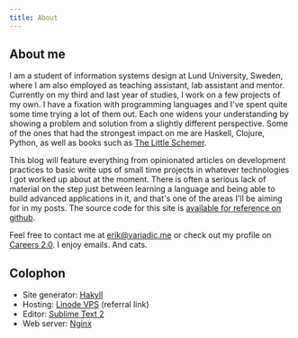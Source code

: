 ```yaml
---
title: About
---
```


## About me

I am a student of information systems design at Lund University, Sweden, where I am also employed as teaching assistant, lab assistant and mentor. Currently on my third and last year of studies, I work on a few projects of my own. I have a fixation with programming languages and I've spent quite some time trying a lot of them out. Each one widens your understanding by showing a problem and solution from a slightly different perspective. Some of the ones that had the strongest impact on me are Haskell, Clojure, Python, as well as books such as [The Little Schemer][tls].

This blog will feature everything from opinionated articles on development practices to basic write ups of small time projects in whatever technologies I got worked up about at the moment. There is often a serious lack of material on the step just between learning a language and being able to build advanced applications in it, and that's one of the areas I'll be aiming for in my posts. The source code for this site is [available for reference on github][variadicgh].

Feel free to contact me at <erik@variadic.me> or check out my profile on [Careers 2.0][careers]. I enjoy emails. And cats.

## Colophon

- Site generator: [Hakyll][hakyll]
- Hosting: [Linode VPS][linode] (referral link)
- Editor: [Sublime Text 2][subl]
- Web server: [Nginx][nginx]

[hakyll]: http://jaspervdj.be/hakyll/
[markdown]: http://daringfireball.net/projects/markdown/
[subl]: http://www.sublimetext.com/2
[nginx]: http://nginx.org/
[linode]: http://www.linode.com/?r=149bc10682eeaffb72d9bd6e7a4e722c5687768a
[variadicgh]: https://github.com/eakron/variadic.me
[careers]: http://careers.stackoverflow.com/eakron
[tls]: http://mitpress.mit.edu/books/little-schemer

